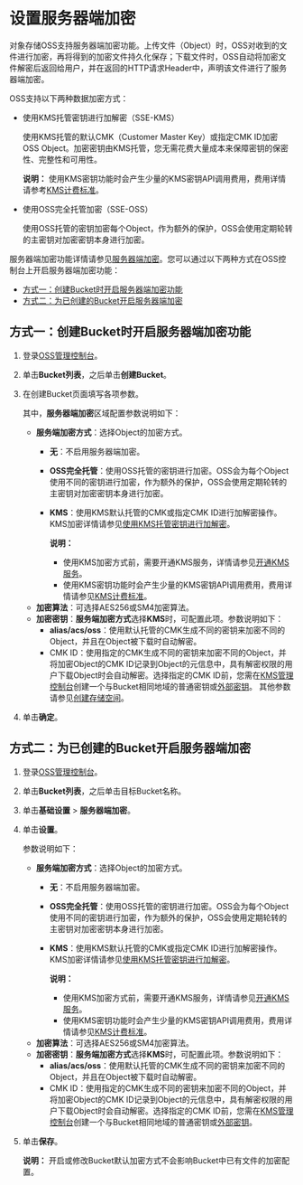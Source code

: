 # 设置服务器端加密

对象存储OSS支持服务器端加密功能。上传文件（Object）时，OSS对收到的文件进行加密，再将得到的加密文件持久化保存；下载文件时，OSS自动将加密文件解密后返回给用户，并在返回的HTTP请求Header中，声明该文件进行了服务器端加密。

OSS支持以下两种数据加密方式：

-   使用KMS托管密钥进行加解密（SSE-KMS）

    使用KMS托管的默认CMK（Customer Master Key）或指定CMK ID加密OSS Object。加密密钥由KMS托管，您无需花费大量成本来保障密钥的保密性、完整性和可用性。

    **说明：** 使用KMS密钥功能时会产生少量的KMS密钥API调用费用，费用详情请参考[KMS计费标准](/cn.zh-CN/产品定价/计费说明.md)。

-   使用OSS完全托管加密（SSE-OSS）

    使用OSS托管的密钥加密每个Object，作为额外的保护，OSS会使用定期轮转的主密钥对加密密钥本身进行加密。


服务器端加密功能详情请参见[服务器端加密](/cn.zh-CN/开发指南/数据安全/数据加密/服务器端加密.md)。您可以通过以下两种方式在OSS控制台上开启服务器端加密功能：

-   [方式一：创建Bucket时开启服务器端加密功能](#section_ru3_9h5_klo)
-   [方式二：为已创建的Bucket开启服务器端加密](#section_b4o_5dk_uya)

## 方式一：创建Bucket时开启服务器端加密功能

1.  登录[OSS管理控制台](https://oss.console.aliyun.com/)。

2.  单击**Bucket列表**，之后单击**创建Bucket**。

3.  在创建Bucket页面填写各项参数。

    其中，**服务器端加密**区域配置参数说明如下：

    -   **服务端加密方式**：选择Object的加密方式。
        -   **无**：不启用服务器端加密。
        -   **OSS完全托管**：使用OSS托管的密钥进行加密。OSS会为每个Object使用不同的密钥进行加密，作为额外的保护，OSS会使用定期轮转的主密钥对加密密钥本身进行加密。
        -   **KMS**：使用KMS默认托管的CMK或指定CMK ID进行加解密操作。KMS加密详情请参见[使用KMS托管密钥进行加解密](/cn.zh-CN/开发指南/数据安全/数据加密/服务器端加密.mdsection_c24_wbd_5gb)。

            **说明：**

            -   使用KMS加密方式前，需要开通KMS服务，详情请参见[开通KMS服务](https://common-buy.aliyun.com/?spm=a2c4g.11186623.2.12.32745439b1xb3c&commodityCode=kms#/open)。
            -   使用KMS密钥功能时会产生少量的KMS密钥API调用费用，费用详情请参见[KMS计费标准](/cn.zh-CN/产品定价/计费说明.md)。
    -   **加密算法**：可选择AES256或SM4加密算法。
    -   **加密密钥**：**服务端加密方式**选择**KMS**时，可配置此项。参数说明如下：
        -   **alias/acs/oss**：使用默认托管的CMK生成不同的密钥来加密不同的Object，并且在Object被下载时自动解密。
        -   CMK ID：使用指定的CMK生成不同的密钥来加密不同的Object，并将加密Object的CMK ID记录到Object的元信息中，具有解密权限的用户下载Object时会自动解密。选择指定的CMK ID前，您需在[KMS管理控制台](https://kms.console.aliyun.com)创建一个与Bucket相同地域的普通密钥或[外部密钥](/cn.zh-CN/用户指南/使用对称密钥/导入密钥材料.md)。
    其他参数请参见[创建存储空间](/cn.zh-CN/控制台用户指南/存储空间管理/创建存储空间.md)。

4.  单击**确定**。


## 方式二：为已创建的Bucket开启服务器端加密

1.  登录[OSS管理控制台](https://oss.console.aliyun.com/)。

2.  单击**Bucket列表**，之后单击目标Bucket名称。

3.  单击**基础设置** \> **服务器端加密**。

4.  单击**设置**。

    参数说明如下：

    -   **服务端加密方式**：选择Object的加密方式。
        -   **无**：不启用服务器端加密。
        -   **OSS完全托管**：使用OSS托管的密钥进行加密。OSS会为每个Object使用不同的密钥进行加密，作为额外的保护，OSS会使用定期轮转的主密钥对加密密钥本身进行加密。
        -   **KMS**：使用KMS默认托管的CMK或指定CMK ID进行加解密操作。KMS加密详情请参见[使用KMS托管密钥进行加解密](/cn.zh-CN/开发指南/数据安全/数据加密/服务器端加密.mdsection_c24_wbd_5gb)。

            **说明：**

            -   使用KMS加密方式前，需要开通KMS服务，详情请参见[开通KMS服务](https://common-buy.aliyun.com/?spm=a2c4g.11186623.2.12.32745439b1xb3c&commodityCode=kms#/open)。
            -   使用KMS密钥功能时会产生少量的KMS密钥API调用费用，费用详情请参见[KMS计费标准](/cn.zh-CN/产品定价/计费说明.md)。
    -   **加密算法**：可选择AES256或SM4加密算法。
    -   **加密密钥**：**服务端加密方式**选择**KMS**时，可配置此项。参数说明如下：
        -   **alias/acs/oss**：使用默认托管的CMK生成不同的密钥来加密不同的Object，并且在Object被下载时自动解密。
        -   CMK ID：使用指定的CMK生成不同的密钥来加密不同的Object，并将加密Object的CMK ID记录到Object的元信息中，具有解密权限的用户下载Object时会自动解密。选择指定的CMK ID前，您需在[KMS管理控制台](https://kms.console.aliyun.com)创建一个与Bucket相同地域的普通密钥或[外部密钥](/cn.zh-CN/用户指南/使用对称密钥/导入密钥材料.md)。
5.  单击**保存**。

    **说明：** 开启或修改Bucket默认加密方式不会影响Bucket中已有文件的加密配置。



